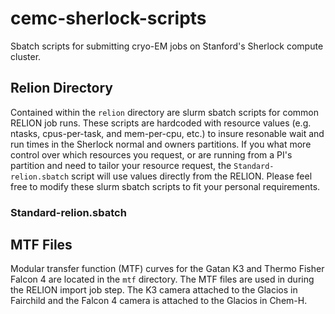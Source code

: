 # cemc-sherlock-scripts
Sbatch scripts for submitting cryo-EM jobs on Stanford's Sherlock compute cluster.
## Relion Directory
Contained within the `relion` directory are slurm sbatch scripts for common RELION job runs. These scripts are hardcoded with resource values (e.g. ntasks, cpus-per-task, and mem-per-cpu, etc.) to insure resonable wait and run times in the Sherlock normal and owners partitions. If you what more control over which resources you request, or are running from a PI's partition and need to tailor your resource request, the `Standard-relion.sbatch` script will use values directly from the RELION. Please feel free to modify these slurm sbatch scripts to fit your personal requirements. 
### Standard-relion.sbatch
## MTF Files
Modular transfer function (MTF) curves for the Gatan K3 and Thermo Fisher Falcon 4 are located in the `mtf` directory. The MTF files are used in during the RELION import job step. The K3 camera attached to the Glacios in Fairchild and the Falcon 4 camera is attached to the Glacios in Chem-H.
